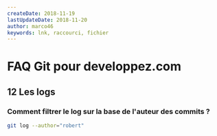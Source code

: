 ```yaml
---
createDate: 2018-11-19
lastUpdateDate: 2018-11-20
author: marco46
keywords: lnk, raccourci, fichier
---
```


# FAQ Git pour developpez.com

## 12 Les logs

### Comment filtrer le log sur la base de l'auteur des commits ?

```bash
git log --author="robert"
```
